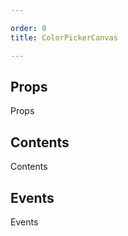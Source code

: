 ```yaml
---

order: 0
title: ColorPickerCanvas

---
```

 
## Props
 
Props
 
## Contents
 
Contents
 
## Events
 
Events
 
